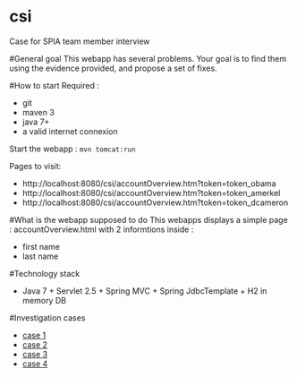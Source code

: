 # csi
Case for SPIA team member interview

#General goal
This webapp has several problems. Your goal is to find them using the evidence provided, and propose a set of fixes.

#How to start
Required :
- git
- maven 3
- java 7+
- a valid internet connexion

Start the webapp :
`mvn tomcat:run`

Pages to visit:
- http://localhost:8080/csi/accountOverview.htm?token=token_obama
- http://localhost:8080/csi/accountOverview.htm?token=token_amerkel
- http://localhost:8080/csi/accountOverview.htm?token=token_dcameron

#What is the webapp supposed to do
This webapps displays a simple page : accountOverview.html with 2 informtions inside :
- first name
- last name

#Technology stack
- Java 7 + Servlet 2.5 + Spring MVC + Spring JdbcTemplate + H2 in memory DB

#Investigation cases
- [case 1](https://github.com/pdaures/csi/blob/master/case1.md)
- [case 2](https://github.com/pdaures/csi/blob/master/case2.md)
- [case 3](https://github.com/pdaures/csi/blob/master/case3.md) 
- [case 4](https://github.com/pdaures/csi/blob/master/case4.md)
